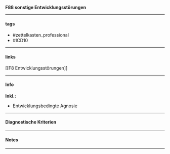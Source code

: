 __F88 sonstige Entwicklungsstörungen__

___________________________________________
#### tags

- #zettelkasten_professional
- #ICD10 
___________________________________________
#### links

[[F8 Entwicklungsstörungen]]

___________________________________________
#### Info
**Inkl.:**
- Entwicklungsbedingte Agnosie
___________________________________________
#### Diagnostische Kriterien

___________________________________________
#### Notes

___________________________________________

